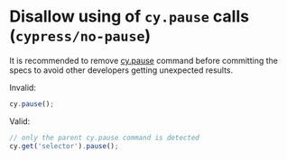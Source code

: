 # Disallow using of `cy.pause` calls (`cypress/no-pause`)

<!-- end auto-generated rule header -->

It is recommended to remove [cy.pause](https://on.cypress.io/pause) command before committing the specs to avoid other developers getting unexpected results.

Invalid:

```js
cy.pause();
```

Valid:

```js
// only the parent cy.pause command is detected
cy.get('selector').pause();
```
